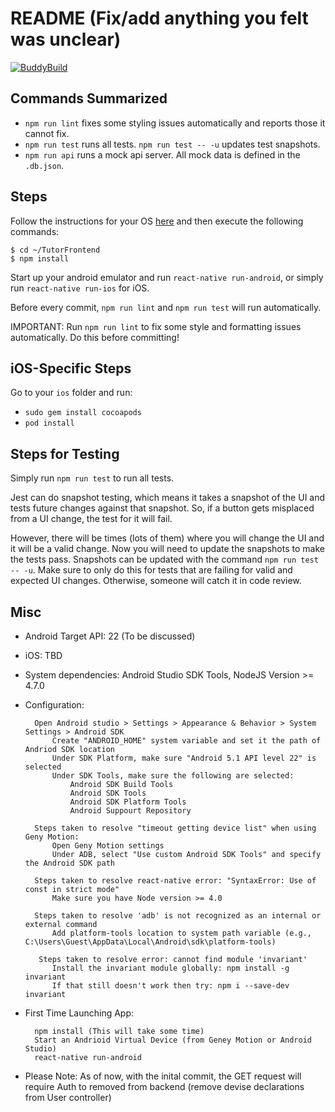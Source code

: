 # README (Fix/add anything you felt was unclear)

[![BuddyBuild](https://dashboard.buddybuild.com/api/statusImage?appID=58864a527911080100390c59&branch=master&build=latest)](https://dashboard.buddybuild.com/apps/58864a527911080100390c59/build/latest?branch=master)
## Commands Summarized
* `npm run lint` fixes some styling issues automatically and reports those it cannot fix.
* `npm run test` runs all tests. `npm run test -- -u` updates test snapshots.
* `npm run api` runs a mock api server. All mock data is defined in the `.db.json`.

## Steps
Follow the instructions for your OS [here](https://facebook.github.io/react-native/docs/getting-started.html) and then execute the following commands:
```
$ cd ~/TutorFrontend
$ npm install
```
Start up your android emulator and run `react-native run-android`, or simply run `react-native run-ios` for iOS.

Before every commit, `npm run lint` and `npm run test` will run automatically.

IMPORTANT: Run `npm run lint` to fix some style and formatting issues automatically. Do this before committing!

## iOS-Specific Steps
Go to your `ios` folder and run:
* `sudo gem install cocoapods`
* `pod install`

## Steps for Testing
Simply run `npm run test` to run all tests.

Jest can do snapshot testing, which means it takes a snapshot of the UI and tests future changes against that snapshot. So, if a button gets misplaced from a UI change, the test for it will fail. 

However, there will be times (lots of them) where you will change the UI and it will be a valid change. Now you will need to update the snapshots to make the tests pass. Snapshots can be updated with the command `npm run test -- -u`. Make sure to only do this for tests that are failing for valid and expected UI changes. Otherwise, someone will catch it in code review.

## Misc
* Android Target API: 22 (To be discussed)
* iOS: TBD

* System dependencies: Android Studio SDK Tools, NodeJS Version >= 4.7.0

* Configuration:

		Open Android studio > Settings > Appearance & Behavior > System Settings > Android SDK
			Create "ANDROID_HOME" system variable and set it the path of Andriod SDK location
			Under SDK Platform, make sure "Android 5.1 API level 22" is selected
			Under SDK Tools, make sure the following are selected:
				Android SDK Build Tools
				Android SDK Tools
				Android SDK Platform Tools
				Android Suppourt Repository

        Steps taken to resolve "timeout getting device list" when using Geny Motion:
            Open Geny Motion settings
            Under ADB, select "Use custom Android SDK Tools" and specify the Android SDK path

        Steps taken to resolve react-native error: "SyntaxError: Use of const in strict mode"
            Make sure you have Node version >= 4.0

        Steps taken to resolve 'adb' is not recognized as an internal or external command
            Add platform-tools location to system path variable (e.g., C:\Users\Guest\AppData\Local\Android\sdk\platform-tools)

         Steps taken to resolve error: cannot find module 'invariant'
            Install the invariant module globally: npm install -g invariant
            If that still doesn't work then try: npm i --save-dev invariant

* First Time Launching App:

		npm install (This will take some time)
		Start an Andrioid Virtual Device (from Geney Motion or Android Studio)
		react-native run-android

* Please Note: As of now, with the inital commit, the GET request will require Auth to removed from backend (remove devise declarations from User controller)
